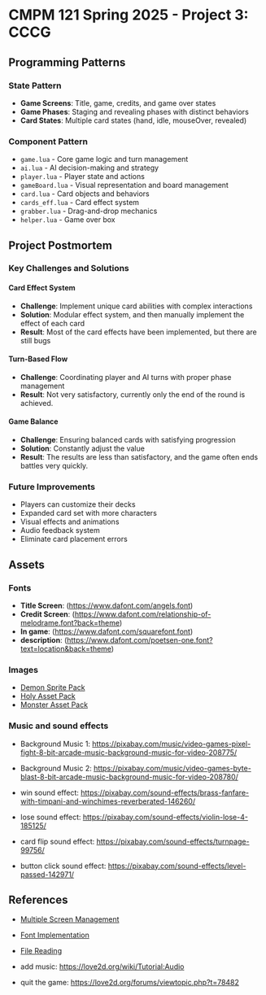 # CMPM 121 Spring 2025 - Project 3: CCCG

## Programming Patterns

### State Pattern
- **Game Screens**: Title, game, credits, and game over states
- **Game Phases**: Staging and revealing phases with distinct behaviors
- **Card States**: Multiple card states (hand, idle, mouseOver, revealed)

### Component Pattern
  - `game.lua` - Core game logic and turn management
  - `ai.lua` - AI decision-making and strategy
  - `player.lua` - Player state and actions
  - `gameBoard.lua` - Visual representation and board management
  - `card.lua` - Card objects and behaviors
  - `cards_eff.lua` - Card effect system
  - `grabber.lua` - Drag-and-drop mechanics
  - `helper.lua` - Game over box

## Project Postmortem

### Key Challenges and Solutions

#### Card Effect System
- **Challenge**: Implement unique card abilities with complex interactions
- **Solution**: Modular effect system, and then manually implement the effect of each card
- **Result**: Most of the card effects have been implemented, but there are still bugs

#### Turn-Based Flow
- **Challenge**: Coordinating player and AI turns with proper phase management
- **Result**: Not very satisfactory, currently only the end of the round is achieved.

#### Game Balance
- **Challenge**: Ensuring balanced cards with satisfying progression
- **Solution**: Constantly adjust the value
- **Result**: The results are less than satisfactory, and the game often ends battles very quickly.

### Future Improvements
- Players can customize their decks
- Expanded card set with more characters
- Visual effects and animations
- Audio feedback system
- Eliminate card placement errors

## Assets

### Fonts
- **Title Screen**: (https://www.dafont.com/angels.font)
- **Credit Screen**: (https://www.dafont.com/relationship-of-melodrame.font?back=theme)
- **In game**: (https://www.dafont.com/squarefont.font)
- **description**: (https://www.dafont.com/poetsen-one.font?text=location&back=theme)

### Images
- [Demon Sprite Pack](https://deepdivegamestudio.itch.io/demon-sprite-pack)
- [Holy Asset Pack](https://deepdivegamestudio.itch.io/holyassetpack)
- [Monster Asset Pack](https://deepdivegamestudio.itch.io/monsterassetpack)

### Music and sound effects
- Background Music 1: https://pixabay.com/music/video-games-pixel-fight-8-bit-arcade-music-background-music-for-video-208775/

- Background Music 2: https://pixabay.com/music/video-games-byte-blast-8-bit-arcade-music-background-music-for-video-208780/

- win sound effect: https://pixabay.com/sound-effects/brass-fanfare-with-timpani-and-winchimes-reverberated-146260/

- lose sound effect: https://pixabay.com/sound-effects/violin-lose-4-185125/

- card flip sound effect: https://pixabay.com/sound-effects/turnpage-99756/

- button click sound effect: https://pixabay.com/sound-effects/level-passed-142971/

## References
- [Multiple Screen Management](https://love2d.org/forums/viewtopic.php?t=93629)
- [Font Implementation](https://love2d.org/wiki/Tutorial:Fonts_and_Text)
- [File Reading](https://stackoverflow.com/questions/11201262/how-to-read-data-from-a-file-in-lua)

- add music: https://love2d.org/wiki/Tutorial:Audio
- quit the game: https://love2d.org/forums/viewtopic.php?t=78482
